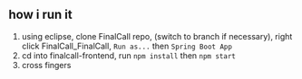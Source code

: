 ## how i run it

1. using eclipse, clone FinalCall repo, (switch to branch if necessary), right click FinalCall_FinalCall, `Run as...` then `Spring Boot App`
2. cd into finalcall-frontend, run `npm install` then `npm start`
3. cross fingers
